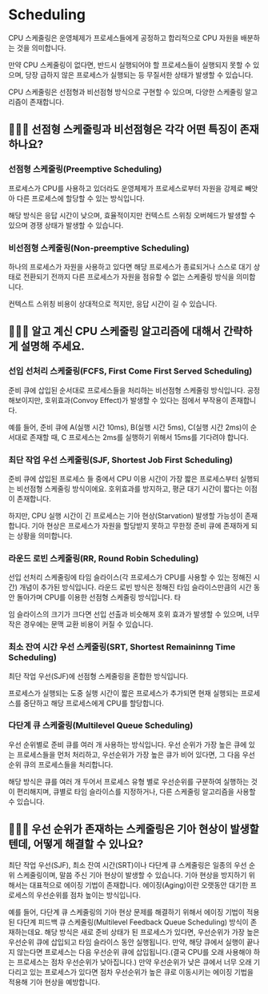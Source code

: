 # Scheduling

CPU 스케줄링은 운영체제가 프로세스들에게 공정하고 합리적으로 CPU 자원을 배분하는 것을 의미합니다. 

만약 CPU 스케줄링이 없다면, 반드시 실행되어야 할 프로세스들이 실행되지 못할 수 있으며, 당장 급하지 않은 프로세스가 실행되는 등 무질서한 상태가 발생할 수 있습니다. 

CPU 스케줄링은 선점형과 비선점형 방식으로 구현할 수 있으며, 다양한 스케줄링 알고리즘이 존재합니다.

## 🤷🏻‍♂️ 선점형 스케줄링과 비선점형은 각각 어떤 특징이 존재하나요?

### 선점형 스케줄링(Preemptive Scheduling) 

프로세스가 CPU를 사용하고 있더라도 운영체제가 프로세스로부터 자원을 강제로 빼앗아 다른 프로세스에 할당할 수 있는 방식입니다. 

해당 방식은 응답 시간이 낮으며, 효율적이지만 컨텍스트 스위칭 오버헤드가 발생할 수 있으며 경쟁 상태가 발생할 수 있습니다.

### 비선점형 스케줄링(Non-preemptive Scheduling) 

하나의 프로세스가 자원을 사용하고 있다면 해당 프로세스가 종료되거나 스스로 대기 상태로 전환되기 전까지 다른 프로세스가 자원을 점유할 수 없는 스케줄링 방식을 의미합니다. 

컨텍스트 스위칭 비용이 상대적으로 적지만, 응답 시간이 길 수 있습니다.

## 🤷🏻‍♂️ 알고 계신 CPU 스케줄링 알고리즘에 대해서 간략하게 설명해 주세요.

### 선입 선처리 스케줄링(FCFS, First Come First Served Scheduling) 

준비 큐에 삽입된 순서대로 프로세스들을 처리하는 비선점형 스케줄링 방식입니다. 공정해보이지만, 호위효과(Convoy Effect)가 발생할 수 있다는 점에서 부작용이 존재합니다. 

예를 들어, 준비 큐에 A(실행 시간 10ms), B(실행 시간 5ms), C(실행 시간 2ms)이 순서대로 존재할 때, C 프로세스는 2ms를 실행하기 위해서 15ms를 기다려야 합니다.

### 최단 작업 우선 스케줄링(SJF, Shortest Job First Scheduling) 

준비 큐에 삽입된 프로세스 들 중에서 CPU 이용 시간이 가장 짧은 프로세스부터 실행되는 비선점형 스케줄링 방식이에요. 호위효과를 방지하고, 평균 대기 시간이 짧다는 이점이 존재합니다. 

하지만, CPU 실행 시간이 긴 프로세스는 기아 현상(Starvation) 발생할 가능성이 존재합니다. 기아 현상은 프로세스가 자원을 할당받지 못하고 무한정 준비 큐에 존재하게 되는 상황을 의미합니다.

### 라운드 로빈 스케줄링(RR, Round Robin Scheduling) 

선입 선처리 스케줄링에 타임 슬라이스(각 프로세스가 CPU를 사용할 수 있는 정해진 시간) 개념이 추가된 방식입니다. 라운드 로빈 방식은 정해진 타임 슬라이스만큼의 시간 동안 돌아가며 CPU를 이용한 선점형 스케줄링 방식입니다. 타

임 슬라이스의 크기가 크다면 선입 선출과 비슷해져 호위 효과가 발생할 수 있으며, 너무 작은 경우에는 문맥 교환 비용이 커질 수 있습니다.

### 최소 잔여 시간 우선 스케줄링(SRT, Shortest Remaininng Time Scheduling) 

최단 작업 우선(SJF)에 선점형 스케줄링을 혼합한 방식입니다. 

프로세스가 실행되는 도중 실행 시간이 짧은 프로세스가 추가되면 현재 실행되는 프로세스를 중단하고 해당 프로세스에게 CPU를 할당합니다.

### 다단계 큐 스케줄링(Multilevel Queue Scheduling) 

우선 순위별로 준비 큐를 여러 개 사용하는 방식입니다. 우선 순위가 가장 높은 큐에 있는 프로세스들을 먼처 처리하고, 우선순위가 가장 높은 큐가 비어 있다면, 그 다음 우선순위 큐의 프로세스들을 처리합니다. 

해당 방식은 큐를 여러 개 두어서 프로세스 유형 별로 우선순위를 구분하여 실행하는 것이 편리해지며, 큐별로 타임 슬라이스를 지정하거나, 다른 스케줄링 알고리즘을 사용할 수 있습니다.

## 🤷🏻‍♂️ 우선 순위가 존재하는 스케줄링은 기아 현상이 발생할 텐데, 어떻게 해결할 수 있나요?

최단 작업 우선(SJF), 최소 잔여 시간(SRT)이나 다단계 큐 스케줄링은 일종의 우선 순위 스케줄링이며, 말씀 주신 기아 현상이 발생할 수 있습니다. 기아 현상을 방지하기 위해서는 대표적으로 에이징 기법이 존재합니다. 에이징(Aging)이란 오랫동안 대기한 프로세스의 우선순위를 점차 높이는 방식입니다.

예를 들어, 다단계 큐 스케줄링의 기아 현상 문제를 해결하기 위해서 에이징 기법이 적용된 다단계 피드백 큐 스케줄링(Multilevel Feedback Queue Scheduling) 방식이 존재하는데요. 해당 방식은 새로 준비 상태가 된 프로세스가 있다면, 우선순위가 가장 높은 우선순위 큐에 삽입되고 타임 슬라이스 동안 실행됩니다. 만약, 해당 큐에서 실행이 끝나지 않는다면 프로세스는 다음 우선순위 큐에 삽입됩니다.(결국 CPU를 오래 사용해야 하는 프로세스는 점차 우선순위가 낮아집니다.) 만약 우선순위가 낮은 큐에서 너무 오래 기다리고 있는 프로세스가 있다면 점차 우선순위가 높은 큐로 이동시키는 에이징 기법을 적용해 기아 현상을 예방합니다.